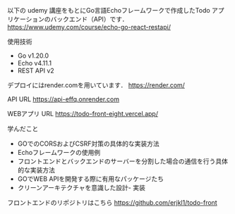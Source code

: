 以下の udemy 講座をもとにGo言語Echoフレームワークで作成したTodo アプリケーションのバックエンド（API）です．
https://www.udemy.com/course/echo-go-react-restapi/

使用技術
- Go v1.20.0
- Echo v4.11.1
- REST API v2

デプロイにはrender.comを用いています．
https://render.com/

API URL
https://api-effq.onrender.com

WEBアプリ URL
https://todo-front-eight.vercel.app/

学んだこと
- GOでのCORSおよびCSRF対策の具体的な実装方法
- Echoフレームワークの使用例
- フロントエンドとバックエンドのサーバーを分割した場合の通信を行う具体的な実装方法
- GOでWEB APIを開発する際に有用なパッケージたち
- クリーンアーキテクチャを意識した設計- 実装

フロントエンドのリポジトリはこちら
https://github.com/erjkl1/todo-front
